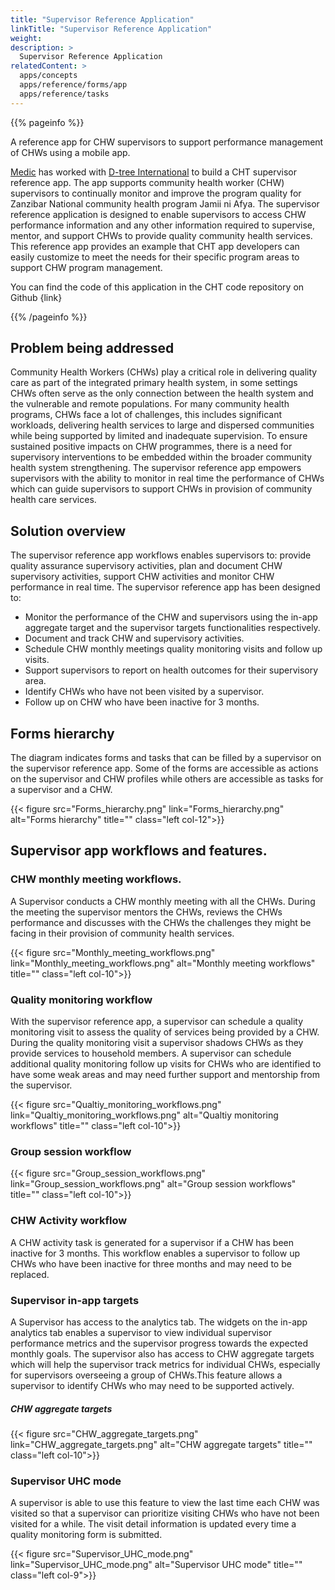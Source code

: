 ```yaml
---
title: "Supervisor Reference Application"
linkTitle: "Supervisor Reference Application"
weight:
description: >
  Supervisor Reference Application
relatedContent: >
  apps/concepts
  apps/reference/forms/app
  apps/reference/tasks
---
```


{{% pageinfo %}}

A reference app for CHW supervisors to support performance management of CHWs using a mobile app.

[Medic](https://medic.org/) has worked with [D-tree International](https://www.d-tree.org/) to build a CHT supervisor reference app. The app supports community health worker (CHW) supervisors to continually monitor and improve the program quality for Zanzibar National community health program Jamii ni Afya. The supervisor reference application is designed to enable supervisors to access CHW performance information and any other information required to supervise, mentor, and support CHWs to provide quality community health services. This reference app provides an example that CHT app developers can easily customize to meet the needs for their specific program areas to support CHW program management.

You can find the code of this application in the CHT code repository on Github {link}

{{% /pageinfo %}}

## Problem being addressed
Community Health Workers (CHWs) play a critical role in delivering quality care as part of the integrated primary health system, in some settings CHWs often serve as the only connection between the health system and the vulnerable and remote populations. For many community health programs, CHWs face a lot of challenges, this includes significant workloads, delivering health services to large and dispersed communities while being supported by limited and inadequate supervision. To ensure sustained positive impacts on CHW programmes, there is a need for supervisory interventions to be embedded within the broader community health system strengthening. The  supervisor reference app empowers supervisors with the ability to monitor in real time the performance of CHWs which can guide supervisors to support CHWs in provision of community health care services.

## Solution overview
The supervisor reference app workflows enables supervisors to: provide quality assurance supervisory activities, plan and document CHW supervisory activities, support CHW activities and monitor CHW performance in real time. The supervisor reference app has been designed to:
<ul>
<li>Monitor the performance of the CHW and supervisors using the in-app aggregate target and the supervisor targets functionalities respectively.</li>

<li>Document and track CHW and supervisory activities.</li>
<li>Schedule CHW monthly meetings quality monitoring visits and follow up visits.</li>
<li>Support supervisors to report on health outcomes for their supervisory area.</li>
<li>Identify CHWs who have not been visited by a supervisor.</li>
<li>Follow up on CHW who have been inactive for 3 months.</li>
</ul>

## Forms hierarchy
The diagram indicates forms and tasks that can be filled by a supervisor on the supervisor reference app. Some of the forms are accessible as actions on the supervisor and CHW profiles while others are accessible as tasks for a supervisor and a CHW.

{{< figure src="Forms_hierarchy.png"  link="Forms_hierarchy.png" alt="Forms hierarchy" title="" class="left col-12">}}

## Supervisor app workflows and features.

### CHW monthly meeting workflows.
A Supervisor conducts a CHW monthly meeting with all the CHWs. During the meeting the supervisor mentors the CHWs, reviews the CHWs performance and discusses with the CHWs the challenges they might be facing in their provision of community health services.

{{< figure src="Monthly_meeting_workflows.png"  link="Monthly_meeting_workflows.png" alt="Monthly meeting workflows" title="" class="left col-10">}}

### Quality monitoring workflow
With the supervisor reference app, a supervisor can schedule a quality monitoring visit to assess the quality of services being provided by a CHW. During the quality monitoring visit a supervisor shadows CHWs as they provide services to household members. A supervisor can schedule additional quality monitoring follow up visits for CHWs who are identified to have some weak areas and may need further support and mentorship from the supervisor.

{{< figure src="Qualtiy_monitoring_workflows.png"  link="Qualtiy_monitoring_workflows.png" alt="Qualtiy monitoring workflows" title="" class="left col-10">}}

### Group session workflow

{{< figure src="Group_session_workflows.png"  link="Group_session_workflows.png" alt="Group session workflows" title="" class="left col-10">}}

### CHW Activity workflow
A CHW activity task is generated for a supervisor if a CHW has been inactive for 3 months. This workflow enables a supervisor to follow up CHWs who have been inactive for three months and may need to be replaced.

### Supervisor in-app targets
A Supervisor has access to the analytics tab. The widgets on the in-app analytics tab enables a supervisor to view individual supervisor performance metrics and the supervisor progress towards the expected monthly goals. The supervisor also has access to CHW aggregate targets which will help the supervisor track metrics for individual CHWs, especially for supervisors overseeing a group of CHWs.This feature allows a supervisor to identify CHWs who may need to be supported actively.

##### CHW aggregate targets
{{< figure src="CHW_aggregate_targets.png"  link="CHW_aggregate_targets.png" alt="CHW aggregate targets" title="" class="left col-10">}}


### Supervisor UHC mode
A supervisor is able to use this feature to view the last time each CHW was visited so that a supervisor can prioritize visiting CHWs who have not been visited for a while. The visit detail information is updated every time a quality monitoring form is submitted.

{{< figure src="Supervisor_UHC_mode.png"  link="Supervisor_UHC_mode.png" alt="Supervisor UHC mode" title="" class="left col-9">}}
